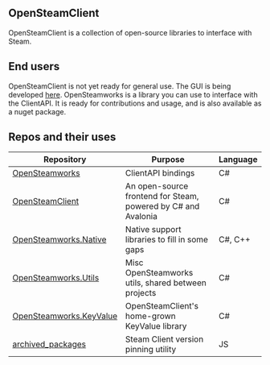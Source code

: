 ## OpenSteamClient
OpenSteamClient is a collection of open-source libraries to interface with Steam.

## End users
OpenSteamClient is not yet ready for general use. The GUI is being developed [here](https://github.com/OpenSteamClient/OpenSteamClient).
OpenSteamworks is a library you can use to interface with the ClientAPI. It is ready for contributions and usage, and is also available as a nuget package.

## Repos and their uses
| Repository  | Purpose | Language |
| ------------- | ------------- | - |
| [OpenSteamworks](https://github.com/OpenSteamClient/OpenSteamworks/OpenSteamworks) | ClientAPI bindings | C# |
| [OpenSteamClient](https://github.com/OpenSteamClient/OpenSteamClient) | An open-source frontend for Steam, powered by C# and Avalonia | C# |
| [OpenSteamworks.Native](https://github.com/OpenSteamClient/OpenSteamworks.Native) | Native support libraries to fill in some gaps | C#, C++ |
| [OpenSteamworks.Utils](https://github.com/OpenSteamClient/OpenSteamworks.Utils) | Misc OpenSteamworks utils, shared between projects | C# |
| [OpenSteamworks.KeyValue](https://github.com/OpenSteamClient/OpenSteamworks.KeyValue) | OpenSteamClient's home-grown KeyValue library | C# |
| [archived_packages](https://github.com/OpenSteamClient/archived_packages) | Steam Client version pinning utility | JS |

<!--
| [OpenSteamClient.Overlay](https://github.com/OpenSteamClient/OpenSteamClient.Overlay) | OpenSteamClient's custom Overlay (currently private) | C++, ImGui |
-->
